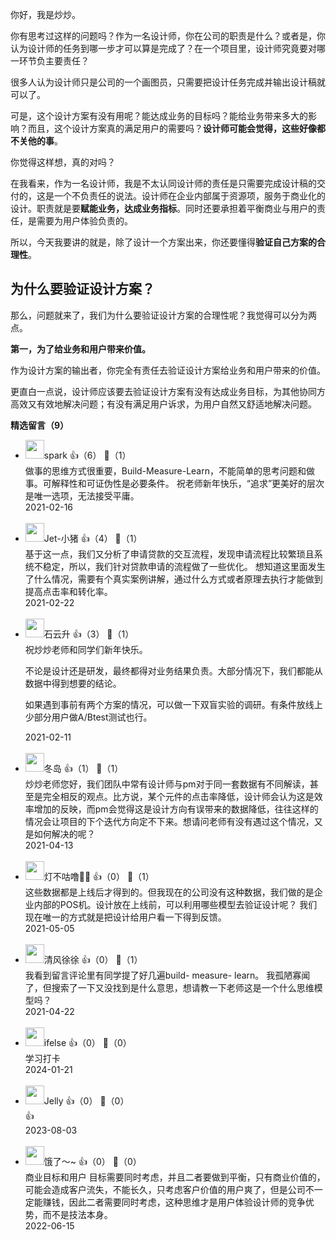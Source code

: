 你好，我是炒炒。

你有思考过这样的问题吗？作为一名设计师，你在公司的职责是什么？或者是，你认为设计师的任务到哪一步才可以算是完成了？在一个项目里，设计师究竟要对哪一环节负主要责任？

很多人认为设计师只是公司的一个画图员，只需要把设计任务完成并输出设计稿就可以了。

可是，这个设计方案有没有用呢？能达成业务的目标吗？能给业务带来多大的影响？而且，这个设计方案真的满足用户的需要吗？**设计师可能会觉得，这些好像都不关他的事**。

你觉得这样想，真的对吗？

在我看来，作为一名设计师，我是不太认同设计师的责任是只需要完成设计稿的交付的，这是一个不负责任的说法。设计师在企业内部属于资源项，服务于商业化的设计。职责就是要**赋能业务，达成业务指标**。同时还要承担着平衡商业与用户的责任，是需要为用户体验负责的。

所以，今天我要讲的就是，除了设计一个方案出来，你还要懂得**验证自己方案的合理性**。

## 为什么要验证设计方案？

那么，问题就来了，我们为什么要验证设计方案的合理性呢？我觉得可以分为两点。

**第一，为了给业务和用户带来价值。**

作为设计方案的输出者，你完全有责任去验证设计方案给业务和用户带来的价值。

更直白一点说，设计师应该要去验证设计方案有没有达成业务目标，为其他协同方高效又有效地解决问题；有没有满足用户诉求，为用户自然又舒适地解决问题。
<div><strong>精选留言（9）</strong></div><ul>
<li><img src="https://static001.geekbang.org/account/avatar/00/11/09/fb/52a662b2.jpg" width="30px"><span>spark</span> 👍（6） 💬（1）<div>做事的思维方式很重要，Build-Measure-Learn，不能简单的思考问题和做事。可解释性和可证伪性是必要条件。
祝老师新年快乐，“追求”更美好的层次是唯一选项，无法接受平庸。</div>2021-02-16</li><br/><li><img src="https://static001.geekbang.org/account/avatar/00/24/bb/89/1cfbafb5.jpg" width="30px"><span>Jet-小猪</span> 👍（4） 💬（1）<div>基于这一点，我们又分析了申请贷款的交互流程，发现申请流程比较繁琐且系统不稳定，所以，我们针对贷款申请的流程做了一些优化。
想知道这里面发生了什么情况，需要有个真实案例讲解，通过什么方式或者原理去执行才能做到提高点击率和转化率。</div>2021-02-22</li><br/><li><img src="https://static001.geekbang.org/account/avatar/00/0f/a0/c3/c5db35df.jpg" width="30px"><span>石云升</span> 👍（3） 💬（1）<div>祝炒炒老师和同学们新年快乐。

不论是设计还是研发，最终都得对业务结果负责。大部分情况下，我们都能从数据中得到想要的结论。

如果遇到事前有两个方案的情况，可以做一下双盲实验的调研。有条件放线上少部分用户做A&#47;Btest测试也行。
</div>2021-02-11</li><br/><li><img src="https://static001.geekbang.org/account/avatar/00/11/54/b1/dd4e2e23.jpg" width="30px"><span>冬岛</span> 👍（1） 💬（1）<div>炒炒老师您好，我们团队中常有设计师与pm对于同一套数据有不同解读，甚至是完全相反的观点。比方说，某个元件的点击率降低，设计师会认为这是效率增加的反映，而pm会觉得这是设计方向有误带来的数据降低，往往这样的情况会让项目的下个迭代方向定不下来。想请问老师有没有遇过这个情况，又是如何解决的呢？</div>2021-04-13</li><br/><li><img src="https://static001.geekbang.org/account/avatar/00/24/d9/b0/46d40a27.jpg" width="30px"><span>灯不咕噜🥥🎏</span> 👍（0） 💬（1）<div>这些数据都是上线后才得到的。但我现在的公司没有这种数据，我们做的是企业内部的POS机。设计放在上线前，可以利用哪些模型去验证设计呢？ 我们现在唯一的方式就是把设计给用户看一下得到反馈。</div>2021-05-05</li><br/><li><img src="https://static001.geekbang.org/account/avatar/00/26/ec/e4/fbf344f7.jpg" width="30px"><span>清风徐徐</span> 👍（0） 💬（1）<div>我看到留言评论里有同学提了好几遍build- measure- learn。 我孤陋寡闻了，但搜索了一下又没找到是什么意思，想请教一下老师这是一个什么思维模型吗？</div>2021-04-22</li><br/><li><img src="https://static001.geekbang.org/account/avatar/00/26/eb/d7/90391376.jpg" width="30px"><span>ifelse</span> 👍（0） 💬（0）<div>学习打卡</div>2024-01-21</li><br/><li><img src="https://static001.geekbang.org/account/avatar/00/12/25/56/a85d6318.jpg" width="30px"><span>Jelly</span> 👍（0） 💬（0）<div>👍</div>2023-08-03</li><br/><li><img src="https://static001.geekbang.org/account/avatar/00/29/52/7b/ddf02d36.jpg" width="30px"><span>饿了～~</span> 👍（0） 💬（0）<div>商业目标和用户 目标需要同时考虑，并且二者要做到平衡，只有商业价值的，可能会造成客户流失，不能长久，只考虑客户价值的用户爽了，但是公司不一定能赚钱，因此二者需要同时考虑，这种思维才是用户体验设计师的竞争优势，而不是技法本身。</div>2022-06-15</li><br/>
</ul>